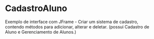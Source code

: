 # CadastroAluno
Exemplo de interface com JFrame - Criar um sistema de cadastro, contendo métodos para adicionar, alterar e deletar. (possui Cadastro de Aluno e Gerenciamento de Alunos.) 
